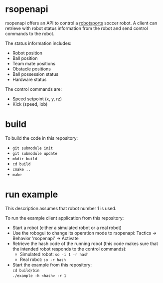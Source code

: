 # rsopenapi

rsopenapi offers an API to control a [robotsports](https://www.robotsports.nl) soccer robot. A client can retrieve with robot status information from the robot and send control commands to the robot.

The status information includes:

* Robot position
* Ball position
* Team mate positions
* Obstacle positions
* Ball possession status
* Hardware status

The control commands are:

* Speed setpoint (x, y, rz)
* Kick (speed, lob)

# build

To build the code in this repository:

* `git submodule init`
* `git submodule update`
* `mkdir build`
* `cd build`
* `cmake ..`
* `make`

# run example

This description assumes that robot number 1 is used.

To run the example client application from this repository:

* Start a robot (either a simulated robot or a real robot)
* Use the robogui to change its operation mode to rsopenapi: Tactics -> Behavior 'rsopenapi' -> Activate
* Retrieve the hash code of the running robot (this code makes sure that the intended robot responds to the control commands):
    * Simulated robot: `so -i 1 -r hash`
    * Real robot: `so -r hash`
* Start the example from this repository:  
  `cd build/bin`  
  `./example -h <hash> -r 1`
